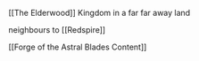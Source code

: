 [[The Elderwood]]
Kingdom in a far far away land

neighbours to [[Redspire]]


[[Forge of the Astral Blades Content]]